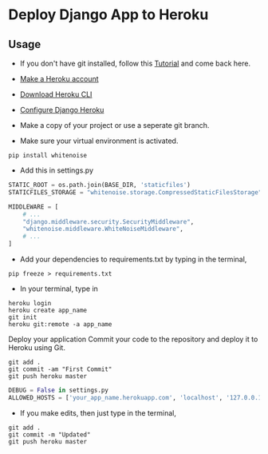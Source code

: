 # Deploy Django App to Heroku
 

## Usage

* If you don't have git installed, follow this [Tutorial](https://www.atlassian.com/git/tutorials/install-git) and come back here.

* [Make a Heroku account](https://signup.heroku.com/)

* [Download Heroku CLI](https://devcenter.heroku.com/articles/heroku-cli)

* [Configure Django Heroku](https://devcenter.heroku.com/articles/django-app-configuration)



* Make a copy of your project or use a seperate git branch.

* Make sure your virtual environment is activated.

```shell
pip install whitenoise
```

* Add this in settings.py
```python
STATIC_ROOT = os.path.join(BASE_DIR, 'staticfiles')
STATICFILES_STORAGE = "whitenoise.storage.CompressedStaticFilesStorage"

MIDDLEWARE = [
    # ...
    "django.middleware.security.SecurityMiddleware",
    "whitenoise.middleware.WhiteNoiseMiddleware",
    # ...
]
```

* Add your dependencies to requirements.txt by typing in the terminal,

```shell
pip freeze > requirements.txt
```
* In your terminal, type in
 ```shell
heroku login
heroku create app_name
git init
heroku git:remote -a app_name
```
Deploy your application
Commit your code to the repository and deploy it to Heroku using Git.
```shell
git add .
git commit -am "First Commit"
git push heroku master
```

```python
DEBUG = False in settings.py
ALLOWED_HOSTS = ['your_app_name.herokuapp.com', 'localhost', '127.0.0.1'] in settings.py
```
* If you make edits, then just type in the terminal,
```shell
git add .
git commit -m "Updated"
git push heroku master
```

